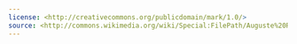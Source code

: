 ```yaml
---
license: <http://creativecommons.org/publicdomain/mark/1.0/>
source: <http://commons.wikimedia.org/wiki/Special:FilePath/Auguste%20Rodin%20fotografato%20da%20Nadar%20nel%201891.jpg>
---
```

